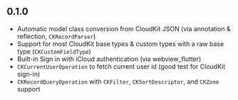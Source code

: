 ## 0.1.0

- Automatic model class conversion from CloudKit JSON (via annotation & reflection, `CKRecordParser`)
- Support for most CloudKit base types & custom types with a raw base type (`CKCustomFieldType`)
- Built-in Sign in with iCloud authentication (via webview_flutter)
- `CKCurrentUserOperation` to fetch current user id (good test for CloudKit sign-in)
- `CKRecordQueryOperation` with `CKFilter`, `CKSortDescriptor`, and `CKZone` support